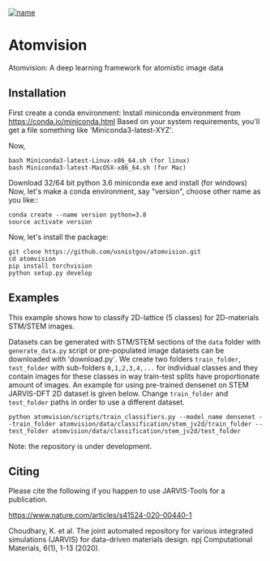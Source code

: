 [![name](https://colab.research.google.com/assets/colab-badge.svg)](https://colab.research.google.com/github/knc6/jarvis-tools-notebooks/blob/master/jarvis-tools-notebooks/Qiskit_based_electronic_bandstructure_.ipynb)
# Atomvision
Atomvision:  A deep learning framework for atomistic image data

Installation
-------------------------
First create a conda environment:
Install miniconda environment from https://conda.io/miniconda.html
Based on your system requirements, you'll get a file something like 'Miniconda3-latest-XYZ'.

Now,

```
bash Miniconda3-latest-Linux-x86_64.sh (for linux)
bash Miniconda3-latest-MacOSX-x86_64.sh (for Mac)
```
Download 32/64 bit python 3.6 miniconda exe and install (for windows)
Now, let's make a conda environment, say "version", choose other name as you like::
```
conda create --name version python=3.8
source activate version
```

Now, let's install the package:


```
git clone https://github.com/usnistgov/atomvision.git
cd atomvision
pip install torchvision
python setup.py develop
```


Examples
---------
This example shows how to classify 2D-lattice (5 classes) for 2D-materials STM/STEM images.

Datasets can be generated with STM/STEM sections of the `data` folder with ``generate_data.py`` script or pre-populated image datasets can be downloaded with 'download.py`. We create two folders ``train_folder``, ``test_folder`` with sub-folders ``0,1,2,3,4,...`` for individual classes and they contain images for these classes in way train-test splits have proportionate amount of images.
An example for using pre-trained densenet on STEM JARVIS-DFT 2D dataset is given below. Change ``train_folder`` and ``test_folder`` paths in order to use a different dataset.

```
python atomvision/scripts/train_classifiers.py --model_name densenet --train_folder atomvision/data/classification/stem_jv2d/train_folder --test_folder atomvision/data/classification/stem_jv2d/test_folder
```


Note: the repository is under development.


Citing
---------

Please cite the following if you happen to use JARVIS-Tools for a publication.

https://www.nature.com/articles/s41524-020-00440-1

Choudhary, K. et al. The joint automated repository for various integrated simulations (JARVIS) for data-driven materials design. npj Computational Materials, 6(1), 1-13 (2020).
